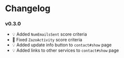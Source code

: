 # Changelog

### v0.3.0
- :bulb: Added `NumEmailsSent` score criteria
- :hammer: Fixed `ZazoActivity` score criteria
- :bulb: Added update info button to `contact#show` page
- :bulb: Added links to other services to `contact#show` page
